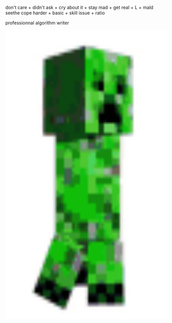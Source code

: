 don't care + didn't ask + cry about it + stay mad + get real + L + mald seethe cope harder + basic + skill issue + ratio

professionnal algorithm writer

<img src="gif.gif" alt="hackerman" width="610" height="900">

<!--
**mattpoker123/mattpoker123** is a ✨ _special_ ✨ repository because its `README.md` (this file) appears on your GitHub profile.

Here are some ideas to get you started:

- 🔭 I’m currently working on ...
- 🌱 I’m currently learning ...
- 👯 I’m looking to collaborate on ...
- 🤔 I’m looking for help with ...
- 💬 Ask me about ...
- 📫 How to reach me: ...
- 😄 Pronouns: ...
- ⚡ Fun fact: ...
-->
